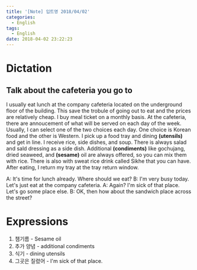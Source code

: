 ```yaml
---
title: '[Note] 입트영 2018/04/02'
categories:
  - English
tags:
  - English
date: 2018-04-02 23:22:23
---
```


# Dictation
## Talk about the cafeteria you go to

I usually eat lunch at the company cafeteria located on the underground floor of the building. This save the trobule of going out to eat and the prices are relatively cheap. I buy meal ticket on a monthly basis. At the cafeteria, there are annoucement of what will be served on each day of the week. Usually, I can select one of the two choices each day. One choice is Korean food and the other is Western. I pick up a food tray and dining **(utensils)** and get in line. I receive rice, side dishes, and soup. There is always salad and sald dressing as a side dish. Additional **(condiments)** like gochujang, dried seaweed, and **(sesame)** oil are always offered, so you can mix them with rice. There is also with sweat rice drink called Sikhe that you can have. After eating, I return my tray at the tray return window.

A: It's time for lunch already. Where should we eat?
B: I'm very busy today. Let's just eat at the company cafeteria.
A: Again? I'm sick of that place. Let's go some place else.
B: OK, then how about the sandwich place across the street?

# Expressions

1. 챔기름 - Sesame oil
1. 추가 양념 - additional condiments
1. 식기 - dining utensils
1. 그곳은 질렸어 - I'm sick of that place.



